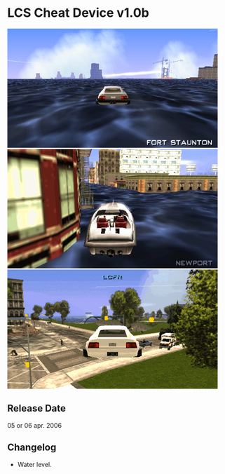 # LCS Cheat Device v1.0b

![1 CD v1.0](<../../../../Pictures/LCS/LCSWaterLevel1.jpg>)
![2 CD v1.0](<../../../../Pictures/LCS/LCSWaterLevel2.jpg>)
![3 CD v1.0](<../../../../Pictures/LCS/RisingWater1.gif>)


## Release Date
05 or 06 apr. 2006

## Changelog
 - Water level.